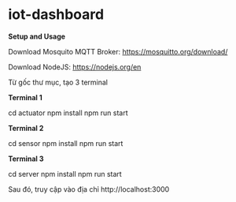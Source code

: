 # iot-dashboard

**Setup and Usage**

Download Mosquito MQTT Broker: https://mosquitto.org/download/

Download NodeJS: https://nodejs.org/en

Từ gốc thư mục, tạo 3 terminal

**Terminal 1**

cd actuator
npm install
npm run start

**Terminal 2**

cd sensor
npm install
npm run start

**Terminal 3**

cd server
npm install
npm run start

Sau đó, truy cập vào địa chỉ http://localhost:3000 